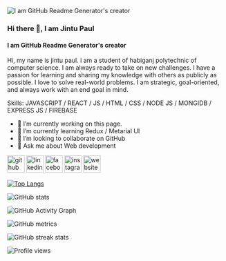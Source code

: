 ![I am GitHub Readme Generator's creator](https://media.licdn.com/dms/image/D5616AQGl8lzzvGf6DA/profile-displaybackgroundimage-shrink_350_1400/0/1671651045806?e=1684972800&v=beta&t=-zrROAmqfLxhqKq1pnQNM02B70rxYveAZE3kH5moMs0)

### Hi there 👋, I am Jintu Paul
#### I am GitHub Readme Generator's creator


Hi, my name is jintu paul. i am a student of habiganj polytechnic of computer science. I am always ready to take on new challenges.
I have a passion for learning and sharing my knowledge with others as publicly as possible. I love to solve real-world problems. I am strategic, goal-oriented, and always work with an end goal in mind. 


Skills: JAVASCRIPT / REACT / JS / HTML / CSS / NODE JS / MONGIDB / EXPRESS JS / FIREBASE

- 🔭 I’m currently working on this page. 
- 🌱 I’m currently learning Redux / Metarial UI 
- 👯 I’m looking to collaborate on GitHub 
- 💬 Ask me about Web development 


[<img src='https://cdn.jsdelivr.net/npm/simple-icons@3.0.1/icons/github.svg' alt='github' height='40'>](https://github.com/JintuPaul)  [<img src='https://cdn.jsdelivr.net/npm/simple-icons@3.0.1/icons/linkedin.svg' alt='linkedin' height='40'>](https://www.linkedin.com/in//jintu45//)  [<img src='https://cdn.jsdelivr.net/npm/simple-icons@3.0.1/icons/facebook.svg' alt='facebook' height='40'>](https://www.facebook.com/jintu.paul.16)  [<img src='https://cdn.jsdelivr.net/npm/simple-icons@3.0.1/icons/instagram.svg' alt='instagram' height='40'>](https://www.instagram.com/https://www.instagram.com/jintu.ankur//)  [<img src='https://cdn.jsdelivr.net/npm/simple-icons@3.0.1/icons/icloud.svg' alt='website' height='40'>](https://jintupaul-5a557.web.app/)  

[![Top Langs](https://github-readme-stats.vercel.app/api/top-langs/?username=JintuPaul)](https://github.com/anuraghazra/github-readme-stats)

![GitHub stats](https://github-readme-stats.vercel.app/api?username=JintuPaul&show_icons=true)  

![GitHub Activity Graph](https://activity-graph.herokuapp.com/graph?username=JintuPaul)  

![GitHub metrics](https://metrics.lecoq.io/JintuPaul)  

![GitHub streak stats](https://streak-stats.demolab.com/?user=JintuPaul)  

![Profile views](https://gpvc.arturio.dev/JintuPaul)  
